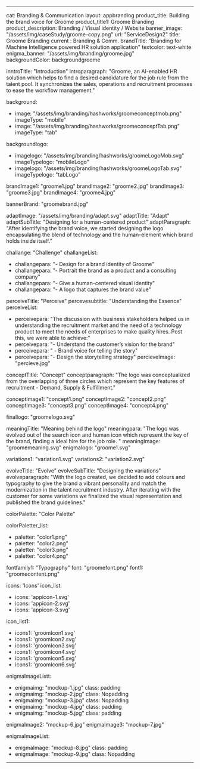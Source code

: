 ---

cat: Branding & Communication
layout: appbranding
product_title: Building the brand voice for Groome
product_title1: Groome Branding
product_description: Branding / Visual identity / Website
banner_image: "/assets/img/caseStudy/groome-copy.png"
url: "ServiceDesign2"
title: Groome Branding
current : Branding & Comm.
brandTitle: "Branding for Machine Intelligence powered HR solution application"
textcolor: text-white
enigma_banner: "/assets/img/branding/groome.jpg"   
backgroundColor:  backgroundgroome

inntroTitle: "Introduction"
introparagraph: "Groome, an AI-enabled HR solution which helps to find a desired candidature for the job rule from the talent pool. It synchronizes the sales, operations and recruitment processes to ease the workflow management."

background:
  - image: "/assets/img/branding/hashworks/groomeconceptmob.png"
    imageType: "mobile"
  - image: "/assets/img/branding/hashworks/groomeconceptTab.png"
    imageType: "tab"
    
backgroundlogo:
  - imagelogo: "/assets/img/branding/hashworks/groomeLogoMob.svg"
    imageTypelogo: "mobileLogo"
  - imagelogo: "/assets/img/branding/hashworks/groomeLogoTab.svg"
    imageTypelogo: "tabLogo"
    

brandImage1: "groome1.jpg"
brandImage2: "groome2.jpg"
brandImage3: "groome3.jpg"
brandImage4: "groome4.jpg"

bannerBrand: "groomebrand.jpg"

adaptImage: "/assets/img/branding/adapt.svg"
adaptTitle: "Adapt"
adaptSubTitle: "Designing for a human-centered product"
adaptParagraph: "After identifying the brand voice, we started designing the logo encapsulating the blend of technology and the human-element which brand holds inside itself."

challange: "Challenge"
challangeList:
  - challangepara: "- Design for a brand identity of Groome"
  - challangepara: "- Portrait the brand as a product and a consulting company"
  - challangepara: "- Give a human-centered visual identity"
  - challangepara: "- A logo that captures the brand value"

perceiveTitle: "Perceive"
percevesubtitle: "Understanding the Essence"
perceiveList: 
 - perceivepara: "The discussion with business stakeholders helped us in understanding the recruitment market and the need of a technology product to meet the needs of enterprises to make quality hires. Post this, we were able to achieve:"
 - perceivepara: "- Understand the customer’s vision for the brand"
 - perceivepara: " - Brand voice for telling the story"
 - perceivepara: "- Design the storytelling strategy"
percieveImage: "percieve.jpg"



conceptTitle: "Concept"
conceptparagraph: "The logo was conceptualized from the overlapping of three circles which represent the key features of recruitment - Demand, Supply & Fulfillment."

conceptImage1: "concept1.png"
conceptImage2: "concept2.png"
conceptImage3: "concept3.png"
conceptImage4: "concept4.png"

finallogo: "groomelogo.svg"

meaningTitle: "Meaning behind the logo"
meaningpara: "The logo was evolved out of the search icon and human icon which represent the key of the brand, finding a ideal hire for the job role. "
meaningImage: "groomemeaning.svg"
enigmalogo: "groome1.svg"

variations1: "variation1.svg"
variations2: "variation2.svg"

evolveTitle: "Evolve"
evolveSubTitle: "Designing the variations"
evolveparagraph: "With the logo created, we decided to add colours and typography to give the brand a vibrant personality and match the modernization in the talent recruitment industry. After iterating with the customer for some variations we finalized the visual representation and published the brand guidelines."

colorPalette: "Color Palette"

colorPaletter_list:
  - paletter: "color1.png"
  - paletter: "color2.png"
  - paletter: "color3.png"
  - paletter: "color4.png"

fontfamily1: "Typography"
font: "groomefont.png"
font1: "groomecontent.png"

icons: 'Icons'
icon_list:
  - icons: 'appicon-1.svg'
  - icons: 'appicon-2.svg'
  - icons: 'appicon-3.svg'

icon_list1:
  - icons1: 'groomIcon1.svg'
  - icons1: 'groomIcon2.svg'
  - icons1: 'groomIcon3.svg'
  - icons1: 'groomIcon4.svg'
  - icons1: 'groomIcon5.svg'
  - icons1: 'groomIcon6.svg'


enigmaImageListt:
  - enigmaimg: "mockup-1.jpg"
    class: padding
  - enigmaimg: "mockup-2.jpg"
    class: Nopadding
  - enigmaimg: "mockup-3.jpg"
    class: Nopadding
  - enigmaimg: "mockup-4.jpg"
    class: padding
  - enigmaimg:  "mockup-5.jpg"
    class: padding

enigmaImage2: "mockup-6.jpg"
enigmaImage3: "mockup-7.jpg" 

enigmaImageList:
  - enigmaImage: "mockup-8.jpg"
    class: padding
  - enigmaImage: "mockup-9.jpg"
    class: Nopadding


---